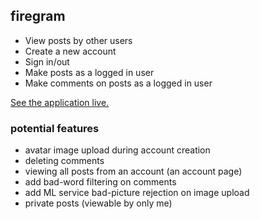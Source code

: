 ## firegram

- View posts by other users
- Create a new account
- Sign in/out
- Make posts as a logged in user
- Make comments on posts as a logged in user

[See the application live.](https://firegram-62656.web.app/)

### potential features

- avatar image upload during account creation
- deleting comments
- viewing all posts from an account (an account page)
- add bad-word filtering on comments
- add ML service bad-picture rejection on image upload
- private posts (viewable by only me)
